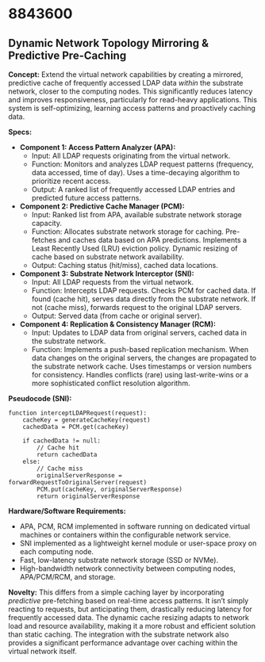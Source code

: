 # 8843600

## Dynamic Network Topology Mirroring & Predictive Pre-Caching

**Concept:** Extend the virtual network capabilities by creating a mirrored, predictive cache of frequently accessed LDAP data *within* the substrate network, closer to the computing nodes. This significantly reduces latency and improves responsiveness, particularly for read-heavy applications. This system is self-optimizing, learning access patterns and proactively caching data.

**Specs:**

*   **Component 1: Access Pattern Analyzer (APA):**
    *   Input: All LDAP requests originating from the virtual network.
    *   Function: Monitors and analyzes LDAP request patterns (frequency, data accessed, time of day). Uses a time-decaying algorithm to prioritize recent access.
    *   Output: A ranked list of frequently accessed LDAP entries and predicted future access patterns.
*   **Component 2: Predictive Cache Manager (PCM):**
    *   Input: Ranked list from APA, available substrate network storage capacity.
    *   Function: Allocates substrate network storage for caching.  Pre-fetches and caches data based on APA predictions. Implements a Least Recently Used (LRU) eviction policy. Dynamic resizing of cache based on substrate network availability.
    *   Output: Caching status (hit/miss), cached data locations.
*   **Component 3: Substrate Network Interceptor (SNI):**
    *   Input: All LDAP requests from the virtual network.
    *   Function: Intercepts LDAP requests. Checks PCM for cached data. If found (cache hit), serves data directly from the substrate network. If not (cache miss), forwards request to the original LDAP servers.
    *   Output: Served data (from cache or original server).
*   **Component 4: Replication & Consistency Manager (RCM):**
    *   Input: Updates to LDAP data from original servers, cached data in the substrate network.
    *   Function: Implements a push-based replication mechanism. When data changes on the original servers, the changes are propagated to the substrate network cache. Uses timestamps or version numbers for consistency. Handles conflicts (rare) using last-write-wins or a more sophisticated conflict resolution algorithm.

**Pseudocode (SNI):**

```
function interceptLDAPRequest(request):
    cacheKey = generateCacheKey(request)
    cachedData = PCM.get(cacheKey)

    if cachedData != null:
        // Cache hit
        return cachedData
    else:
        // Cache miss
        originalServerResponse = forwardRequestToOriginalServer(request)
        PCM.put(cacheKey, originalServerResponse)
        return originalServerResponse
```

**Hardware/Software Requirements:**

*   APA, PCM, RCM implemented in software running on dedicated virtual machines or containers within the configurable network service.
*   SNI implemented as a lightweight kernel module or user-space proxy on each computing node.
*   Fast, low-latency substrate network storage (SSD or NVMe).
*   High-bandwidth network connectivity between computing nodes, APA/PCM/RCM, and storage.

**Novelty:** This differs from a simple caching layer by incorporating *predictive* pre-fetching based on real-time access patterns. It isn’t simply reacting to requests, but anticipating them, drastically reducing latency for frequently accessed data. The dynamic cache resizing adapts to network load and resource availability, making it a more robust and efficient solution than static caching. The integration with the substrate network also provides a significant performance advantage over caching within the virtual network itself.